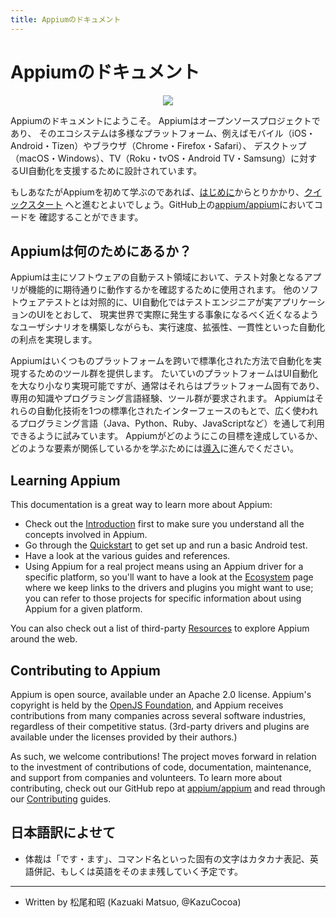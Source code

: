 ```yaml
---
title: Appiumのドキュメント
---
```


<!---# Appium Documentation--->
# Appiumのドキュメント

<div style="text-align: center">
  <img src="assets/images/appium-logo-horiz.png" style="max-width: 400px;" />
</div>

<!---
Welcome to the Appium documentation! Appium is an open-source project and ecosystem of related
software, designed to facilitate UI automation of many app platforms, including mobile (iOS,
Android, Tizen), browser (Chrome, Firefox, Safari), desktop (macOS, Windows), TV (Roku, tvOS,
Android TV, Samsung), and more.
--->
Appiumのドキュメントにようこそ。
Appiumはオープンソースプロジェクトであり、
そのエコシステムは多様なプラットフォーム、例えばモバイル（iOS・Android・Tizen）やブラウザ（Chrome・Firefox・Safari）、
デスクトップ（macOS・Windows）、TV（Roku・tvOS・Android TV・Samsung）に対するUI自動化を支援するために設計されています。

<!---
If you're new to Appium, it's recommended that you start off with the [Introduction](intro/), then
move on to the [Quickstart](quickstart/). And you can always find Appium's code on GitHub at
[appium/appium](https://github.com/appium/appium).
--->
もしあなたがAppiumを初めて学ぶのであれば、[はじめに](intro/)からとりかかり、[クイックスタート](quickstart/)
へと進むとよいでしょう。GitHub上の[appium/appium](https://github.com/appium/appium)においてコードを
確認することができます。

<!---## What is Appium for?--->
## Appiumは何のためにあるか？


<!---
Appium is used mostly in the field of software test automation, to help determine whether the
functionality of a given app is working as expected. In contrast to other types of software
testing, UI automation allows testers to write code that walks through user scenarios in the actual
UI of an application, mimicking as closely as possible what happens in the real world while
enabling the various benefits of automation, including speed, scale, and consistency.
--->

Appiumは主にソフトウェアの自動テスト領域において、テスト対象となるアプリが機能的に期待通りに動作するかを確認するために使用されます。
他のソフトウェアテストとは対照的に、UI自動化ではテストエンジニアが実アプリケーションのUIをとおして、
現実世界で実際に発生する事象になるべく近くなるようなユーザシナリオを構築しながらも、実行速度、拡張性、一貫性といった自動化の利点を実現します。


<!---
Appium aims to provide a set of tools that support this kind of automation in a standard way across
any number of platforms. Most platforms come with tools that allow UI automation at some level, but
these are usually platform-specific and require specialized knowledge and specific programming
language experience and toolchains. Appium tries to unify all these automation technology under
a single stable interface, accessible via most popular programming languages (you can write Appium
scripts in Java, Python, Ruby, JS, and more).
--->

Appiumはいくつものプラットフォームを跨いで標準化された方法で自動化を実現するためのツール群を提供します。
たいていのプラットフォームはUI自動化を大なり小なり実現可能ですが、通常はそれらはプラットフォーム固有であり、専用の知識やプログラミング言語経験、ツール群が要求されます。
Appiumはそれらの自動化技術を1つの標準化されたインターフェースのもとで、広く使われるプログラミング言語（Java、Python、Ruby、JavaScriptなど）を通して利用できるように試みています。
Appiumがどのようにこの目標を達成しているか、どのような要素が関係しているかを学ぶためには[導入](intro/)に進んでください。

## Learning Appium

This documentation is a great way to learn more about Appium:

- Check out the [Introduction](intro/) first to make sure you understand all the concepts involved in Appium.
- Go through the [Quickstart](quickstart/) to get set up and run a basic Android test.
- Have a look at the various guides and references.
- Using Appium for a real project means using an Appium driver for a specific platform, so you'll want to have a look at the [Ecosystem](ecosystem/) page where we keep links to the drivers and plugins you might want to use; you can refer to those projects for specific information about using Appium for a given platform.

You can also check out a list of third-party [Resources](resources.md) to explore Appium around the
web.

## Contributing to Appium

Appium is open source, available under an Apache 2.0 license. Appium's copyright is held by the
[OpenJS Foundation](https://openjsf.org), and Appium receives contributions from many companies
across several software industries, regardless of their competitive status. (3rd-party drivers and
plugins are available under the licenses provided by their authors.)

As such, we welcome contributions! The project moves forward in relation to the investment of
contributions of code, documentation, maintenance, and support from companies and volunteers. To
learn more about contributing, check out our GitHub repo at
[appium/appium](https://github.com/appium/appium) and read through our
[Contributing](contributing/) guides.

## 日本語訳によせて

- 体裁は「です・ます」、コマンド名といった固有の文字はカタカナ表記、英語併記、もしくは英語をそのまま残していく予定です。

---

- Written by 松尾和昭 (Kazuaki Matsuo, @KazuCocoa)
